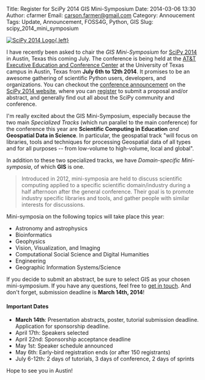 Title: Register for SciPy 2014 GIS Mini-Symposium
Date: 2014-03-06 13:30
Author: cfarmer
Email: carson.farmer@gmail.com
Category: Annoucement
Tags: Update, Announcement, FOSS4G, Python, GIS
Slug: scipy_2014_mini_symposium

[![SciPy 2014 Logo][image]{.left}][scipy]

I have recently been asked to chair the *GIS Mini-Symposium* for [SciPy 2014][scipy] in Austin, Texas this coming July. The conference is being held at the [AT&T Executive Education and Conference Center][conf-map] at the University of Texas campus in Austin, Texas from **July 6th to 12th 2014**. It promises to be an awesome gathering of scientific Python users, developers, and organizations. You can checkout the [conference announcement][about] on the [SciPy 2014 website][scipy], where you can [register][sign-up] to submit a proposal and/or abstract, and generally find out all about the SciPy community and conference.

<!--more-->

I'm really excited about the GIS Mini-Symposium, especially because the two main *Specialized Tracks* (which run parallel to the main conference) for the conference this year are **Scientific Computing in Education** *and* **Geospatial Data in Science**. In particular, the geospatial track "will focus on libraries, tools and techniques for processing Geospatial data of all types and for all purposes -- from low-volume to high-volume, local and global".

In addition to these two specialized tracks, we have *Domain-specific Mini-symposia*, of which **GIS** is one.

> Introduced in 2012, mini-symposia are held to discuss scientific computing applied to a specific scientific domain/industry during a half afternoon after the general conference. Their goal is to promote industry specific libraries and tools, and gather people with similar interests for discussions.

Mini-symposia on the following topics will take place this year:

* Astronomy and astrophysics
* Bioinformatics
* Geophysics
* Vision, Visualization, and Imaging
* Computational Social Science and Digital Humanities
* Engineering
* Geographic Information Systems/Science

If you decide to submit an abstract, be sure to select GIS as your chosen mini-symposium. If you have any questions, feel free to [get in touch][me]. And don't forget, submission deadline is **March 14th, 2014**!

#### Important Dates

* **March 14th**:    Presentation abstracts, poster, tutorial submission deadline. Application for sponsorship deadline.
* April 17th:        Speakers selected
* April 22nd:        Sponsorship acceptance deadline
* May 1st:           Speaker schedule announced
* May 6th:           Early-bird registration ends (or after 150 registrants)
* July 6-12th:       2 days of tutorials, 3 days of conference, 2 days of sprints

Hope to see you in Austin!

[scipy]: https://conference.scipy.org/scipy2014/
[about]: https://conference.scipy.org/scipy2014/about/
[conf-map]: https://www.google.com/maps/place/AT%26T+Executive+Education+and+Conference+Center/@30.282362,-97.7401074,17z/data=!3m1!4b1!4m2!3m1!1s0x0:0x7ef52b1ad3321879
[sign-up]: https://conference.scipy.org/scipy2014/account/signup/
[me]: http://www.carsonfarmer.com/contact/
[image]: {filename}/images/scipy2014_logo_simple.png

